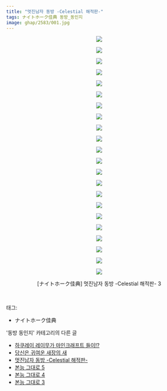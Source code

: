```yaml
---
title: "멋진남자 동방 -Celestial 해적판-"
tags: ナイトホーク佳典 동방_동인지
image: ghap/2583/001.jpg
---
```

<div class="article">
<p style="text-align: center; clear: none; float: none;"><img src="{{ site.nasurl }}/ghap/2583/001.jpg"/></p>
<p style="text-align: center; clear: none; float: none;"><img src="{{ site.nasurl }}/ghap/2583/002.jpg"/></p>
<p style="text-align: center; clear: none; float: none;"><img src="{{ site.nasurl }}/ghap/2583/003.jpg"/></p>
<p style="text-align: center; clear: none; float: none;"><img src="{{ site.nasurl }}/ghap/2583/004.jpg"/></p>
<p style="text-align: center; clear: none; float: none;"><img src="{{ site.nasurl }}/ghap/2583/005.jpg"/></p>
<p style="text-align: center; clear: none; float: none;"><img src="{{ site.nasurl }}/ghap/2583/006.jpg"/></p>
<p style="text-align: center; clear: none; float: none;"><img src="{{ site.nasurl }}/ghap/2583/007.jpg"/></p>
<p style="text-align: center; clear: none; float: none;"><img src="{{ site.nasurl }}/ghap/2583/008.jpg"/></p>
<p style="text-align: center; clear: none; float: none;"><img src="{{ site.nasurl }}/ghap/2583/009.jpg"/></p>
<p style="text-align: center; clear: none; float: none;"><img src="{{ site.nasurl }}/ghap/2583/010.jpg"/></p>
<p style="text-align: center; clear: none; float: none;"><img src="{{ site.nasurl }}/ghap/2583/011.jpg"/></p>
<p style="text-align: center; clear: none; float: none;"><img src="{{ site.nasurl }}/ghap/2583/012.jpg"/></p>
<p style="text-align: center; clear: none; float: none;"><img src="{{ site.nasurl }}/ghap/2583/013.jpg"/></p>
<p style="text-align: center; clear: none; float: none;"><img src="{{ site.nasurl }}/ghap/2583/014.jpg"/></p>
<p style="text-align: center; clear: none; float: none;"><img src="{{ site.nasurl }}/ghap/2583/015.jpg"/></p>
<p style="text-align: center; clear: none; float: none;"><img src="{{ site.nasurl }}/ghap/2583/016.jpg"/></p>
<p style="text-align: center; clear: none; float: none;"><img src="{{ site.nasurl }}/ghap/2583/017.jpg"/></p>
<p style="text-align: center; clear: none; float: none;"><img src="{{ site.nasurl }}/ghap/2583/018.jpg"/></p>
<p style="text-align: center; clear: none; float: none;"><img src="{{ site.nasurl }}/ghap/2583/019.jpg"/></p>
<p style="text-align: center; clear: none; float: none;"><img src="{{ site.nasurl }}/ghap/2583/020.jpg"/></p>
<p style="text-align: center; clear: none; float: none;"><img src="{{ site.nasurl }}/ghap/2583/021.jpg"/></p>
<p style="text-align: center; clear: none; float: none;"><img src="{{ site.nasurl }}/ghap/2583/022.jpg"/></p>
<p style="text-align: center; clear: none; float: none;">[ナイトホーク佳典] 멋진남자 동방 -Celestial 해적판- 3</p>
<p><br/></p>
</div><div class="tagTrail">
<p>태그: </p>
<ul>
<li>ナイトホーク佳典</li>
</ul>
</div><div class="another">
<p>'동방 동인지' 카테고리의 다른 글</p>
<ul>
<li><a href="/2016-10-14-ghap_2585">하쿠레이 레이무가 마인크래프트 들이!?</a></li>
<li><a href="/2016-10-14-ghap_2584">당신은 귀여운 새장의 새</a></li>
<li><a href="/2016-10-14-ghap_2583">멋진남자 동방 -Celestial 해적판-</a></li>
<li><a href="/2016-10-14-ghap_2582">본능 그대로 5</a></li>
<li><a href="/2016-10-14-ghap_2581">본능 그대로 4</a></li>
<li><a href="/2016-10-14-ghap_2580">본능 그대로 3</a></li>
</ul>
</div><div class="cb_module cb_fluid">
<div class="cb_wrt cb_profile">
</div><!-- commentList close -->
</div>